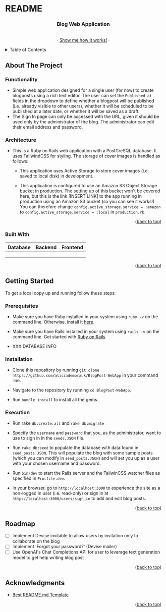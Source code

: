 # README

<div align="center">

  <h3 align="center">Blog Web Application</h3>

  <p align="center">
    <br />
     ·
    <!-- LINK TO SECTION ON THE PAGE WITH SCREENSHOTS OF HOW IT WORKS -->
    <a href="https://github.com/othneildrew/Best-README-Template">Show me how it works!</a>
    ·
  </p>
</div>

<!-- TABLE OF CONTENTS -->
<details>
  <summary>Table of Contents</summary>
  <ol>
    <li>
      <a href="#about-the-project">About The Project</a>
      <ul>
        <li><a href="#built-with">Built With</a></li>
      </ul>
    </li>
    <li>
      <a href="#getting-started">Getting Started</a>
      <ul>
        <li><a href="#prerequisites">Prerequisites</a></li>
        <li><a href="#installation">Installation</a></li>
      </ul>
    </li>
    <li><a href="#roadmap">Roadmap</a></li>
    <li><a href="#license">License</a></li>
  </ol>
</details>


<!-- ABOUT THE PROJECT -->
## About The Project

### Functionality

* Simple web application designed for a single user (for now) to create blogposts using a rich text editor. The user can set the `Published at` fields in the dropdown to define whether a blogpost will be published (i.e. already visible to other users), whether it will be scheduled to be published at a later date, or whether it will be saved as a draft.
* The Sign In page can only be accessed with the URL, given it should be used only by the administrator of the blog. The administrator can edit their email address and password.

### Architecture
* This is a Ruby on Rails web application with a PostGreSQL database. It uses TailwindCSS for styling. The storage of cover images is handled as follows:
  
  * This application uses Active Storage to store cover images (i.e. saved to local disk) in development.
    
  * This application is configured to use an Amazon S3 Object Storage bucket in production. The setting up of this bucket won't be covered here, but this is the link [INSERT LINK] to the app running in production using an Amazon S3 bucket (so you can see it works!). You can therefore change `config.active_storage.service = :amazon` to `config.active_storage.service = :local` in `production.rb`.

<p align="right">(<a href="#readme-top">back to top</a>)</p>


### Built With

| Database      | Backend       | Frontend    |
| ------------- |:-------------:|:---------:  |
|    |         | |
|               |   |     |
|               |               ||

<p align="right">(<a href="#readme-top">back to top</a>)</p>

<!-- GETTING STARTED -->
## Getting Started

To get a local copy up and running follow these steps:

### Prerequisites

  * Make sure you have Ruby installed in your system using `ruby -v` on the command line. Otherwise, install it [here](https://www.ruby-lang.org/en/documentation/installation/).

  * Make sure you have Rails installed in your system using `rails -v` on the command line. Get started with [Ruby on Rails](https://guides.rubyonrails.org/getting_started.html).

  * XXX DATABASE INFO


### Installation

  * Clone this repository by running `git clone https://github.com/aliciademorauk/BlogPost-WebApp` in your command line.

  * Navigate to the repository by running `cd BlogPost-WebApp`.
    
  * Run `bundle install` to install all the gems.

### Execution

  *  Run rake `db:create:all` and `rake db:migrate`

  *  Specify the `username` and `password` that you, as the administrator, want to use to sign in in the `seeds.JSON` file.
    
  *  Run `rake db:seed` to populate the database with data found in `seed_posts.JSON`. This will populate the blog with some sample posts (which you can modify in `seed_posts.JSON`) and will set you up as a user with your chosen username and password.
 
  *  Run `bin/dev` to start the Rails server and the TailwinCSS watcher files as specified in `Procfile.dev`.
    
  *  In your browser, go to `http://localhost:3000` to experience the site as a non-logged in user (i.e. read-only) or sign in at `http://localhost:3000/users/sign_in` to add and edit blog posts.

<p align="right">(<a href="#readme-top">back to top</a>)</p>

<!-- ROADMAP -->
## Roadmap

- [ ] Implement Devise invitable to allow users by invitation only to collaborate on the blog
- [ ] Implement 'Forgot your password?' (Devise mailer) 
- [ ] Use OpenAI's Chat Completions API for user to leverage text generation model to get help writing blog post

<p align="right">(<a href="#readme-top">back to top</a>)</p>

<!-- ACKNOWLEDGMENTS -->
## Acknowledgments

* [Best README.md Template](https://github.com/othneildrew/Best-README-Template)

<p align="right">(<a href="#readme-top">back to top</a>)</p>

<!-- MARKDOWN LINKS & IMAGES -->
[JavaScript]: https://img.shields.io/badge/JavaScript-323330?style=for-the-badge&logo=javascript&logoColor=F7DF1E
[HTML]: https://img.shields.io/badge/HTML5-E34F26?style=for-the-badge&logo=html5&logoColor=white
[CSS]: https://img.shields.io/badge/CSS3-1572B6?style=for-the-badge&logo=css3&logoColor=white
[TailwindCSS]: https://img.shields.io/badge/Tailwind_CSS-38B2AC?style=for-the-badge&logo=tailwind-css&logoColor=white
[Ruby]: https://img.shields.io/badge/Ruby-CC342D?style=for-the-badge&logo=ruby&logoColor=white
[Ruby on Rails]: https://img.shields.io/badge/Ruby_on_Rails-CC0000?style=for-the-badge&logo=ruby-on-rails&logoColor=white
[SQLite]: https://img.shields.io/badge/SQLite-07405E?style=for-the-badge&logo=sqlite&logoColor=white
[AWS]: https://img.shields.io/badge/Amazon_AWS-232F3E?style=for-the-badge&logo=amazon-aws&logoColor=white
